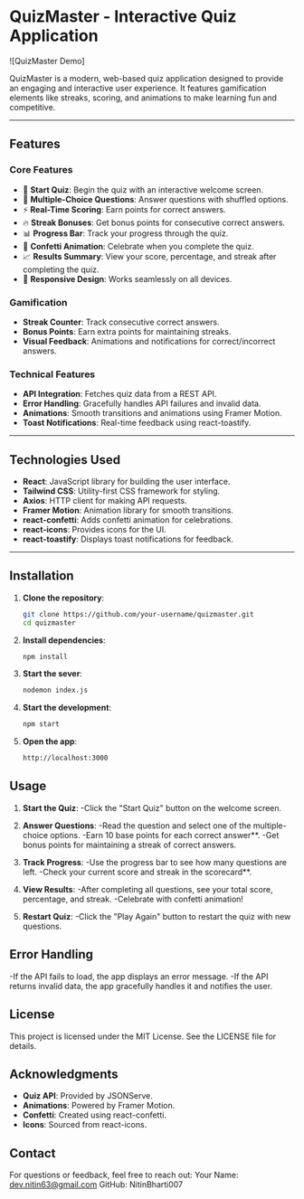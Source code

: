 # QuizMaster - Interactive Quiz Application

![QuizMaster Demo] 

QuizMaster is a modern, web-based quiz application designed to provide an engaging and interactive user experience. It features gamification elements like streaks, scoring, and animations to make learning fun and competitive.

---

## Features

### Core Features
- 🚀 **Start Quiz**: Begin the quiz with an interactive welcome screen.
- 📝 **Multiple-Choice Questions**: Answer questions with shuffled options.
- ⚡ **Real-Time Scoring**: Earn points for correct answers.
- 🔥 **Streak Bonuses**: Get bonus points for consecutive correct answers.
- 📊 **Progress Bar**: Track your progress through the quiz.
- 🎉 **Confetti Animation**: Celebrate when you complete the quiz.
- 📈 **Results Summary**: View your score, percentage, and streak after completing the quiz.
- 📱 **Responsive Design**: Works seamlessly on all devices.

### Gamification
- **Streak Counter**: Track consecutive correct answers.
- **Bonus Points**: Earn extra points for maintaining streaks.
- **Visual Feedback**: Animations and notifications for correct/incorrect answers.

### Technical Features
- **API Integration**: Fetches quiz data from a REST API.
- **Error Handling**: Gracefully handles API failures and invalid data.
- **Animations**: Smooth transitions and animations using Framer Motion.
- **Toast Notifications**: Real-time feedback using react-toastify.

---

## Technologies Used

- **React**: JavaScript library for building the user interface.
- **Tailwind CSS**: Utility-first CSS framework for styling.
- **Axios**: HTTP client for making API requests.
- **Framer Motion**: Animation library for smooth transitions.
- **react-confetti**: Adds confetti animation for celebrations.
- **react-icons**: Provides icons for the UI.
- **react-toastify**: Displays toast notifications for feedback.

---

## Installation

1. **Clone the repository**:
   ```bash
   git clone https://github.com/your-username/quizmaster.git
   cd quizmaster
2. **Install dependencies**:
   ```bash
   npm install
3. **Start the sever**:
   ```bash
   nodemon index.js
4. **Start the development**:
   ```bash
   npm start
5. **Open the app**:
   ```bash
   http://localhost:3000

## Usage

1. **Start the Quiz**:
   -Click the "Start Quiz" button on the welcome screen.

2. **Answer Questions**:
   -Read the question and select one of the multiple-choice options.
   -Earn 10 base points for each correct answer**.
   -Get bonus points for maintaining a streak of correct answers.

3. **Track Progress**:
   -Use the progress bar to see how many questions are left.
   -Check your current score and streak in the scorecard**.
   
4. **View Results**:
   -After completing all questions, see your total score, percentage, and streak.
   -Celebrate with confetti animation!

5. **Restart Quiz**:
   -Click the "Play Again" button to restart the quiz with new questions.

## Error Handling

-If the API fails to load, the app displays an error message.
-If the API returns invalid data, the app gracefully handles it and notifies the user.

## License
This project is licensed under the MIT License. See the LICENSE file for details.

## Acknowledgments

- **Quiz API**: Provided by JSONServe.
- **Animations**: Powered by Framer Motion.
- **Confetti**: Created using react-confetti.
- **Icons**: Sourced from react-icons.

## Contact

For questions or feedback, feel free to reach out:
Your Name: dev.nitin63@gmail.com
GitHub: NitinBharti007
